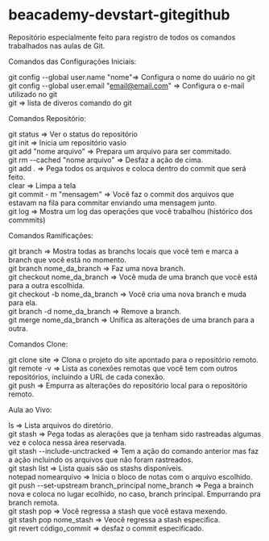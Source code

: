 # beacademy-devstart-gitegithub

Repositório especialmente feito para registro de todos os comandos trabalhados nas aulas de Git.

Comandos das Configurações Iniciais:

git config --global user.name "nome"=> Configura o nome do uuário no git<br/>
git config --global user.email "email@email.com" => Configura o e-mail utilizado no git<br/>
git => lista de diveros comando do git<br/>
 
Comandos Repositório:

git status => Ver o status do repositório<br/>
git init => Inicia um repositório vasio<br/>
git add "nome arquivo" => Prepara um arquivo para ser commitado.<br/>
git rm --cached "nome arquivo" => Desfaz a ação de cima.<br/>
git add . => Pega todos os arquivos e coloca dentro do commit que será feito.<br/>
clear => Limpa a tela<br/>
git commit - m "mensagem" => Você faz o commit dos arquivos que estavam na fila para commitar enviando uma mensagem junto.<br/>
git log => Mostra um log das operações que você trabalhou (histórico dos commmits)<br/>

Comandos Ramificações:

git branch => Mostra todas as branchs locais que você tem e marca a branch que você está no momento.<br/>
git branch nome_da_branch => Faz uma nova branch.<br/>
git checkout nome_da_branch => Você muda de uma branch que você está para a outra escolhida.<br/>
git checkout -b nome_da_branch => Você cria uma nova branch e muda para ela.<br/>
git branch -d nome_da_branch => Remove a branch.<br/>
git merge nome_da_branch => Unifica as alterações de uma branch para a outra.<br/>

Comandos Clone:

git clone site => Clona o projeto do site apontado para o repositório remoto.<br/>
git remote -v => Lista as conexões remotas que você tem com outros repositórios, incluindo a URL de cada conexão.<br/>
git push => Empurra as alterações do repositório local para o repositório remoto.<br/>

Aula ao Vivo:

ls => Lista arquivos do diretório.<br/>
git stash => Pega todas as alerações que ja tenham sido rastreadas algumas vez e coloca nessa área reservada.<br/>
git stash --include-unctracked => Tem a ação do comando anterior mas faz a ação incluindo os arquivos que não foram rastreados.<br/>
git stash list => Lista quais são os stashs disponíveis.<br/>
notepad nomearquivo => Inicia o bloco de notas com o arquivo escolhido.<br/>
git push --set-upstream branch_principal nome_branch => Pega a brainch nova e coloca no lugar ecolhido, no caso, branch principal. Empurrando pra branch remota.<br/>
git stash pop => Você regressa a stash que você estava mexendo.<br/>
git stash pop nome_stash => Veocê regressa a stash especifica.<br/>
git revert código_commit => desfaz o commit especificado.
